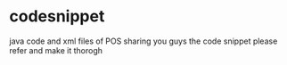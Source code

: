 # codesnippet
java code and xml files of POS 
sharing you guys the code snippet please refer and make it thorogh

